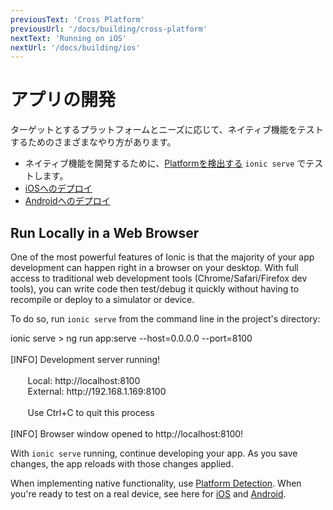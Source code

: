 ```yaml
---
previousText: 'Cross Platform'
previousUrl: '/docs/building/cross-platform'
nextText: 'Running on iOS'
nextUrl: '/docs/building/ios'
---
```


# アプリの開発

ターゲットとするプラットフォームとニーズに応じて、ネイティブ機能をテストするためのさまざまなやり方があります。

* ネイティブ機能を開発するために、[Platformを検出する](/docs/building/cross-platform) `ionic serve` でテストします。
* [iOSへのデプロイ](/docs/building/ios)
* [Androidへのデプロイ](/docs/building/android)

## Run Locally in a Web Browser

One of the most powerful features of Ionic is that the majority of your app development can happen right in a browser on your desktop. With full access to traditional web development tools (Chrome/Safari/Firefox dev tools), you can write code then test/debug it quickly without having to recompile or deploy to a simulator or device.

To do so, run `ionic serve` from the command line in the project's directory:

<command-line>
    <command-prompt>ionic serve</command-prompt>
    <command-output>
        > <span class="cyan">ng run app:serve --host=0.0.0.0 --port=8100</span>
        <br />
        <br />
        [<span class="bold">INFO</span>] <span class="bold">Development server running!</span>
        <br />
        <br />
        &nbsp;&nbsp;&nbsp;&nbsp;&nbsp;&nbsp;&nbsp;Local: <span class="bold">http://localhost:8100</span>
        <br />
        &nbsp;&nbsp;&nbsp;&nbsp;&nbsp;&nbsp;&nbsp;External: <span class="bold">http://192.168.1.169:8100</span>
        <br />
        <br />
        &nbsp;&nbsp;&nbsp;&nbsp;&nbsp;&nbsp;&nbsp;<span class="yellow">Use Ctrl+C to quit this process</span>
        <br />
        <br />
        [<span class="bold">INFO</span>] Browser window opened to <span class="bold">http://localhost:8100!</span>
    </command-output>
</command-line>

With `ionic serve` running, continue developing your app. As you save changes, the app reloads with those changes applied.

When implementing native functionality, use [Platform Detection](/docs/building/cross-platform).
When you're ready to test on a real device, see here for [iOS](/docs/building/ios) and [Android](/docs/building/android).
